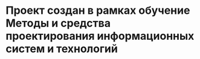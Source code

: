 # Проект создан в рамках обучение Методы и средства проектирования информационных систем и технологий

